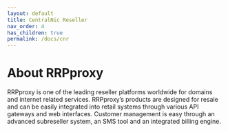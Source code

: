 ```yaml
---
layout: default
title: CentralNic Reseller
nav_order: 4
has_children: true
permalink: /docs/cnr
---
```


# About RRPproxy

RRPproxy is one of the leading reseller platforms worldwide for domains and internet related services. RRPproxy’s products are designed for resale and can be easily integrated into retail systems through various API gateways and web interfaces. Customer management is easy through an advanced subreseller system, an SMS tool and an integrated billing engine.
